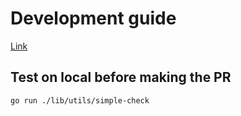 # Development guide

[Link](https://github.com/Fromsko/rodPro/blob/main/.github/CONTRIBUTING.md)

## Test on local before making the PR

```bash
go run ./lib/utils/simple-check
```
